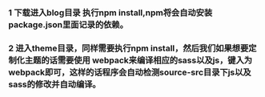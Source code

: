 ### 1 下载进入blog目录 执行npm install,npm将会自动安装package.json里面记录的依赖。
### 2 进入theme目录，同样需要执行npm install，然后我们如果想要定制化主题的话需要使用 webpack来编译相应的sass以及js，键入为webpack即可，这样的话程序会自动检测source-src目录下js以及sass的修改并自动编译。
